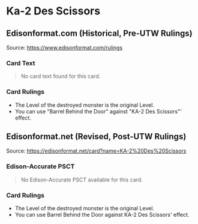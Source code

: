 # Ka-2 Des Scissors

## Edisonformat.com (Historical, Pre-UTW Rulings)

Source: https://www.edisonformat.com/rulings

### Card Text

> No card text found for this card.

### Card Rulings

*   The Level of the destroyed monster is the original Level.
*   You can use "Barrel Behind the Door" against "KA-2 Des Scissors"' effect.

## Edisonformat.net (Revised, Post-UTW Rulings)

Source: https://edisonformat.net/card?name=KA-2%20Des%20Scissors

### Edison-Accurate PSCT

> No Edison-Accurate PSCT available for this card.

### Card Rulings

*   The Level of the destroyed monster is the original Level.
*   You can use Barrel Behind the Door against KA-2 Des Scissors' effect.
            